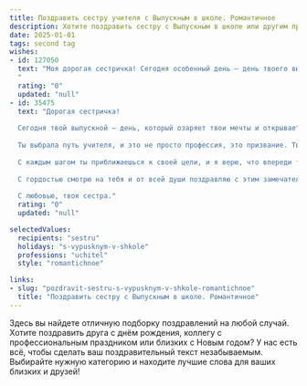 ```yaml
---
title: Поздравить сестру учителя с Выпускным в школе. Романтичное
description: Хотите поздравить сестру с Выпускным в школе или другим праздником? Наш ИИ создаст незабываемое поздравление, а вы обязательно выделитесь среди других.  
date: 2025-01-01
tags: second tag
wishes:
- id: 127050
  text: "Моя дорогая сестричка! Сегодня особенный день – день твоего выпускного, начало твоей прекрасной дороги в мир учительской профессии.  Пусть этот путь будет полон света и тепла, а твои ученики – благодарными и вдохновленными.  Ты – невероятная, талантливая и добрая, и я знаю, что ты станешь замечательным учителем, способным зажечь в сердцах юных сердец любовь к знаниям.  Пусть твоя жизнь будет наполнена радостью, вдохновением и  безграничной любовью!  Счастливого пути, моя дорогая!
  "
  rating: "0"
  updated: "null"
- id: 35475
  text: "Дорогая сестричка!
  
  Сегодня твой выпускной — день, который озаряет твои мечты и открывает новые горизонты! Ты стоишь на пороге удивительного путешествия, и сердце твоё наполнено радостью, волнением и надеждой.
  
  Ты выбрала путь учителя, и это не просто профессия, это призвание. Твоя доброта и умение вдохновлять будут освещать жизни многих детей. Они будут смотреть на тебя с восхищением, а ты, без сомнения, сможешь изменить мир к лучшему.
  
  С каждым шагом ты приближаешься к своей цели, и я верю, что впереди тебя ждут невероятные свершения. Пусть все твои мечты сбудутся, а каждый день будет наполнен открытием и творчеством.
  
  С гордостью смотрю на тебя и от всей души поздравляю с этим замечательным вехой! Желаю тебе удачи, любви и счастья в каждом новом дне. Верь в себя, и мир откроется для тебя во всей красе.
  
  С любовью, твоя сестра."
  rating: "0"
  updated: "null"

selectedValues:
  recipients: "sestru"
  holidays: "s-vypusknym-v-shkole"
  professions: "uchitel"
  style: "romantichnoe"

links:
- slug: "pozdravit-sestru-s-vypusknym-v-shkole-romantichnoe"
  title: "Поздравить сестру с Выпускным в школе. Романтичное"
---
```


Здесь вы найдете отличную подборку поздравлений на любой случай.
Хотите поздравить друга с днём рождения, коллегу с профессиональным праздником или близких с Новым годом? У нас есть всё, чтобы сделать ваш поздравительный текст незабываемым. Выбирайте нужную категорию и находите лучшие слова для ваших близких и друзей!

